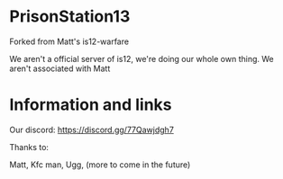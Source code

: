 # PrisonStation13
 Forked from Matt's is12-warfare

We aren't a official server of is12, we're doing our whole own thing. We aren't associated with Matt


# Information and links

Our discord: https://discord.gg/77Qawjdgh7

Thanks to:

Matt, 
Kfc man,
Ugg,
(more to come in the future)
